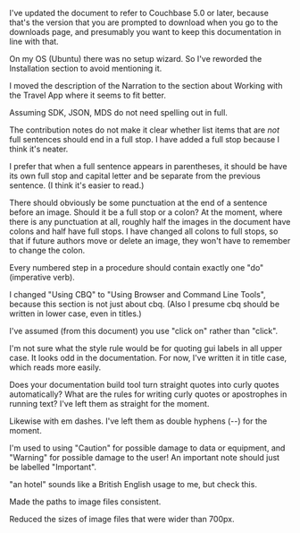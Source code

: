 I've updated the document to refer to Couchbase 5.0 or later, because that's the version that you are prompted to download when you go to the downloads page, and presumably you want to keep this documentation in line with that.

On my OS (Ubuntu) there was no setup wizard. So I've reworded the Installation section to avoid mentioning it.

I moved the description of the Narration to the section about Working with the Travel App where it seems to fit better.

Assuming SDK, JSON, MDS do not need spelling out in full.

The contribution notes do not make it clear whether list items that are _not_ full sentences should end in a full stop. I have added a full stop because I think it's neater.

I prefer that when a full sentence appears in parentheses, it should be have its own full stop and capital letter and be separate from the previous sentence. (I think it's easier to read.)

There should obviously be some punctuation at the end of a sentence before an image. Should it be a full stop or a colon? At the moment, where there is any punctuation at all, roughly half the images in the document have colons and half have full stops. I have changed all colons to full stops, so that if future authors move or delete an image, they won't have to remember to change the colon.

Every numbered step in a procedure should contain exactly one "do" (imperative verb).

I changed "Using CBQ" to "Using Browser and Command Line Tools", because this section is not just about cbq. (Also I presume cbq should be written in lower case, even in titles.)

I've assumed (from this document) you use "click on" rather than "click".

I'm not sure what the style rule would be for quoting gui labels in all upper case. It looks odd in the documentation. For now, I've written it in title case, which reads more easily.

Does your documentation build tool turn straight quotes into curly quotes automatically? What are the rules for writing curly quotes or apostrophes in running text? I've left them as straight for the moment.

Likewise with em dashes. I've left them as double hyphens (--) for the moment.

I'm used to using "Caution" for possible damage to data or equipment, and "Warning" for possible damage to the user! An important note should just be labelled "Important".

"an hotel" sounds like a British English usage to me, but check this.

Made the paths to image files consistent.

Reduced the sizes of image files that were wider than 700px.
